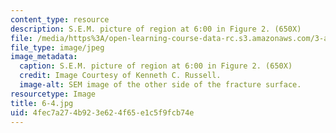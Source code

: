 ```yaml
---
content_type: resource
description: S.E.M. picture of region at 6:00 in Figure 2. (650X)
file: /media/https%3A/open-learning-course-data-rc.s3.amazonaws.com/3-a27-case-studies-in-forensic-metallurgy-fall-2007/4fec7a274b923e624f65e1c5f9fcb74e_6-4.jpg
file_type: image/jpeg
image_metadata:
  caption: S.E.M. picture of region at 6:00 in Figure 2. (650X)
  credit: Image Courtesy of Kenneth C. Russell.
  image-alt: SEM image of the other side of the fracture surface.
resourcetype: Image
title: 6-4.jpg
uid: 4fec7a27-4b92-3e62-4f65-e1c5f9fcb74e
---
```

